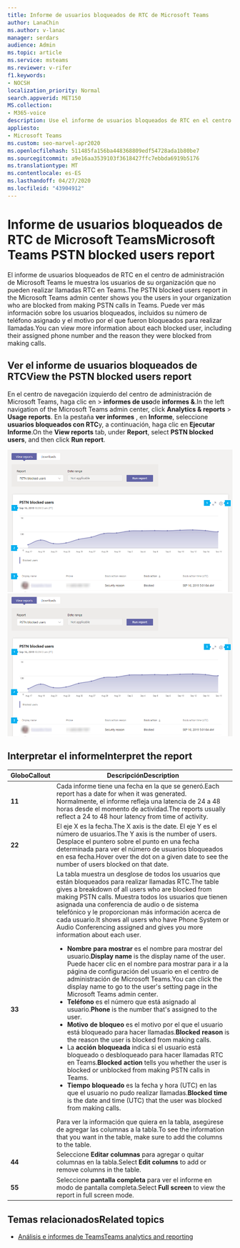 ```yaml
---
title: Informe de usuarios bloqueados de RTC de Microsoft Teams
author: LanaChin
ms.author: v-lanac
manager: serdars
audience: Admin
ms.topic: article
ms.service: msteams
ms.reviewer: v-rifer
f1.keywords:
- NOCSH
localization_priority: Normal
search.appverid: MET150
MS.collection:
- M365-voice
description: Use el informe de usuarios bloqueados de RTC en el centro de administración de Microsoft Teams para obtener información general de los usuarios de los equipos de su organización que están bloqueados para realizar llamadas RTC.
appliesto:
- Microsoft Teams
ms.custom: seo-marvel-apr2020
ms.openlocfilehash: 511485fa156ba448368809edf54728ada1b80be7
ms.sourcegitcommit: a9e16aa3539103f3618427ffc7ebbda6919b5176
ms.translationtype: MT
ms.contentlocale: es-ES
ms.lasthandoff: 04/27/2020
ms.locfileid: "43904912"
---
```

# <a name="microsoft-teams-pstn-blocked-users-report"></a><span data-ttu-id="86db6-103">Informe de usuarios bloqueados de RTC de Microsoft Teams</span><span class="sxs-lookup"><span data-stu-id="86db6-103">Microsoft Teams PSTN blocked users report</span></span>

<span data-ttu-id="86db6-104">El informe de usuarios bloqueados de RTC en el centro de administración de Microsoft Teams le muestra los usuarios de su organización que no pueden realizar llamadas RTC en Teams.</span><span class="sxs-lookup"><span data-stu-id="86db6-104">The PSTN blocked users report in the Microsoft Teams admin center shows you the users in your organization who are blocked from making PSTN calls in Teams.</span></span> <span data-ttu-id="86db6-105">Puede ver más información sobre los usuarios bloqueados, incluidos su número de teléfono asignado y el motivo por el que fueron bloqueados para realizar llamadas.</span><span class="sxs-lookup"><span data-stu-id="86db6-105">You can view more information about each blocked user, including their assigned phone number and the reason they were blocked from making calls.</span></span>

## <a name="view-the-pstn-blocked-users-report"></a><span data-ttu-id="86db6-106">Ver el informe de usuarios bloqueados de RTC</span><span class="sxs-lookup"><span data-stu-id="86db6-106">View the PSTN blocked users report</span></span>

<span data-ttu-id="86db6-107">En el centro de navegación izquierdo del centro de administración de Microsoft Teams, haga clic en > **informes de uso**de **informes &**.</span><span class="sxs-lookup"><span data-stu-id="86db6-107">In the left navigation of the Microsoft Teams admin center, click **Analytics & reports** > **Usage reports**.</span></span> <span data-ttu-id="86db6-108">En la pestaña **ver informes** , en **Informe**, seleccione **usuarios bloqueados con RTC**y, a continuación, haga clic en **Ejecutar Informe**.</span><span class="sxs-lookup"><span data-stu-id="86db6-108">On the **View reports** tab, under **Report**, select **PSTN blocked users**, and then click **Run report**.</span></span>

<span data-ttu-id="86db6-109">![Captura de pantalla del informe de informe usuarios bloqueados de RTC en el centro de administración](../media/teams-reports-pstn-blocked-users-with-callouts.png "Captura de pantalla del informe de usuarios bloqueados de RTC en el centro de administración de Microsoft Teams con llamadas numeradas")</span><span class="sxs-lookup"><span data-stu-id="86db6-109">![Screenshot of the PSTN blocked users report report in the admin center](../media/teams-reports-pstn-blocked-users-with-callouts.png "Screenshot of the PSTN blocked users report in the Microsoft Teams admin center with numbered callouts")</span></span>

## <a name="interpret-the-report"></a><span data-ttu-id="86db6-110">Interpretar el informe</span><span class="sxs-lookup"><span data-stu-id="86db6-110">Interpret the report</span></span>

|<span data-ttu-id="86db6-111">Globo</span><span class="sxs-lookup"><span data-stu-id="86db6-111">Callout</span></span> |<span data-ttu-id="86db6-112">Descripción</span><span class="sxs-lookup"><span data-stu-id="86db6-112">Description</span></span>  |
|--------|-------------|
|<span data-ttu-id="86db6-113">**1**</span><span class="sxs-lookup"><span data-stu-id="86db6-113">**1**</span></span>   |<span data-ttu-id="86db6-114">Cada informe tiene una fecha en la que se generó.</span><span class="sxs-lookup"><span data-stu-id="86db6-114">Each report has a date for when it was generated.</span></span> <span data-ttu-id="86db6-115">Normalmente, el informe refleja una latencia de 24 a 48 horas desde el momento de actividad.</span><span class="sxs-lookup"><span data-stu-id="86db6-115">The reports usually reflect a 24 to 48 hour latency from time of activity.</span></span> |
|<span data-ttu-id="86db6-116">**2**</span><span class="sxs-lookup"><span data-stu-id="86db6-116">**2**</span></span>   |<span data-ttu-id="86db6-117">El eje X es la fecha.</span><span class="sxs-lookup"><span data-stu-id="86db6-117">The X axis is the date.</span></span> <span data-ttu-id="86db6-118">El eje Y es el número de usuarios.</span><span class="sxs-lookup"><span data-stu-id="86db6-118">The Y axis is the number of users.</span></span> <br><span data-ttu-id="86db6-119">Desplace el puntero sobre el punto en una fecha determinada para ver el número de usuarios bloqueados en esa fecha.</span><span class="sxs-lookup"><span data-stu-id="86db6-119">Hover over the dot on a given date to see the number of users blocked on that date.</span></span> |
|<span data-ttu-id="86db6-120">**3**</span><span class="sxs-lookup"><span data-stu-id="86db6-120">**3**</span></span>   |<span data-ttu-id="86db6-121">La tabla muestra un desglose de todos los usuarios que están bloqueados para realizar llamadas RTC.</span><span class="sxs-lookup"><span data-stu-id="86db6-121">The table gives a breakdown of all users who are blocked from making PSTN calls.</span></span>  <span data-ttu-id="86db6-122">Muestra todos los usuarios que tienen asignada una conferencia de audio o de sistema telefónico y le proporcionan más información acerca de cada usuario.</span><span class="sxs-lookup"><span data-stu-id="86db6-122">It shows all users who have Phone System or Audio Conferencing assigned and gives you more information about each user.</span></span> <ul><li><span data-ttu-id="86db6-123">**Nombre para mostrar** es el nombre para mostrar del usuario.</span><span class="sxs-lookup"><span data-stu-id="86db6-123">**Display name** is the display name of the user.</span></span> <span data-ttu-id="86db6-124">Puede hacer clic en el nombre para mostrar para ir a la página de configuración del usuario en el centro de administración de Microsoft Teams.</span><span class="sxs-lookup"><span data-stu-id="86db6-124">You can click the display name to go to the user's setting page in the Microsoft Teams admin center.</span></span> </li> <li><span data-ttu-id="86db6-125">**Teléfono** es el número que está asignado al usuario.</span><span class="sxs-lookup"><span data-stu-id="86db6-125">**Phone** is the number that's assigned to the user.</span></span></li> <li><span data-ttu-id="86db6-126">**Motivo de bloqueo** es el motivo por el que el usuario está bloqueado para hacer llamadas.</span><span class="sxs-lookup"><span data-stu-id="86db6-126">**Blocked reason** is the reason the user is blocked from making calls.</span></span></li><li><span data-ttu-id="86db6-127">La **acción bloqueada** indica si el usuario está bloqueado o desbloqueado para hacer llamadas RTC en Teams.</span><span class="sxs-lookup"><span data-stu-id="86db6-127">**Blocked action**  tells you whether the user is blocked or unblocked from making PSTN calls in Teams.</span></span></li> <li><span data-ttu-id="86db6-128">**Tiempo bloqueado** es la fecha y hora (UTC) en las que el usuario no pudo realizar llamadas.</span><span class="sxs-lookup"><span data-stu-id="86db6-128">**Blocked time** is the date and time (UTC) that the user was blocked from making calls.</span></span></li></li> </ul><span data-ttu-id="86db6-129">Para ver la información que quiera en la tabla, asegúrese de agregar las columnas a la tabla.</span><span class="sxs-lookup"><span data-stu-id="86db6-129">To see the information that you want in the table, make sure to add the columns to the table.</span></span> |
|<span data-ttu-id="86db6-130">**4**</span><span class="sxs-lookup"><span data-stu-id="86db6-130">**4**</span></span>   |<span data-ttu-id="86db6-131">Seleccione **Editar columnas** para agregar o quitar columnas en la tabla.</span><span class="sxs-lookup"><span data-stu-id="86db6-131">Select **Edit columns** to add or remove columns in the table.</span></span>|
|<span data-ttu-id="86db6-132">**5**</span><span class="sxs-lookup"><span data-stu-id="86db6-132">**5**</span></span>   |<span data-ttu-id="86db6-133">Seleccione **pantalla completa** para ver el informe en modo de pantalla completa.</span><span class="sxs-lookup"><span data-stu-id="86db6-133">Select **Full screen** to view the report in full screen mode.</span></span>|

## <a name="related-topics"></a><span data-ttu-id="86db6-134">Temas relacionados</span><span class="sxs-lookup"><span data-stu-id="86db6-134">Related topics</span></span>

- [<span data-ttu-id="86db6-135">Análisis e informes de Teams</span><span class="sxs-lookup"><span data-stu-id="86db6-135">Teams analytics and reporting</span></span>](teams-reporting-reference.md)